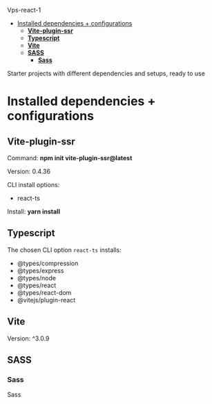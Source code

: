 Vps-react-1

- [Installed dependencies + configurations](#installed-dependencies--configurations)
  - [**Vite-plugin-ssr**](#vite-plugin-ssr)
  - [**Typescript**](#typescript)
  - [**Vite**](#vite)
  - [**SASS**](#sass)
    - [**Sass**](#sass-1)

Starter projects with different dependencies and setups, ready to use

# Installed dependencies + configurations

## **Vite-plugin-ssr**

Command:
**npm init vite-plugin-ssr@latest**

Version: 0.4.36

CLI install options:

- react-ts

Install:
**yarn install**

## **Typescript**

The chosen CLI option `react-ts` installs:

- @types/compression
- @types/express
- @types/node
- @types/react
- @types/react-dom
- @vitejs/plugin-react

## **Vite**

Version: ^3.0.9

## **SASS**

### **Sass**

Sass
